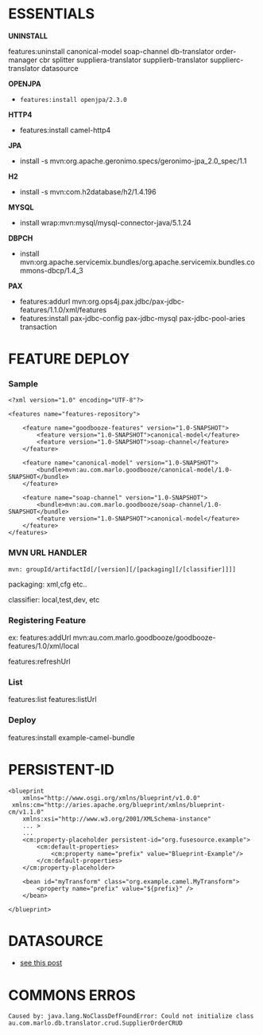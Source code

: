 # ESSENTIALS

**UNINSTALL**

features:uninstall canonical-model soap-channel db-translator order-manager cbr splitter suppliera-translator supplierb-translator supplierc-translator datasource


**OPENJPA**
- `features:install openjpa/2.3.0`

**HTTP4**
- features:install camel-http4

**JPA**
- install -s mvn:org.apache.geronimo.specs/geronimo-jpa_2.0_spec/1.1 


**H2**
- install -s mvn:com.h2database/h2/1.4.196

**MYSQL**
- install wrap:mvn:mysql/mysql-connector-java/5.1.24

**DBPCH**
- install mvn:org.apache.servicemix.bundles/org.apache.servicemix.bundles.commons-dbcp/1.4_3

**PAX**
- features:addurl mvn:org.ops4j.pax.jdbc/pax-jdbc-features/1.1.0/xml/features
- features:install pax-jdbc-config pax-jdbc-mysql pax-jdbc-pool-aries transaction 

# FEATURE DEPLOY 

### Sample
```
<?xml version="1.0" encoding="UTF-8"?>

<features name="features-repository">

    <feature name="goodbooze-features" version="1.0-SNAPSHOT">
        <feature version="1.0-SNAPSHOT">canonical-model</feature>
        <feature version="1.0-SNAPSHOT">soap-channel</feature>
    </feature>

    <feature name="canonical-model" version="1.0-SNAPSHOT">
        <bundle>mvn:au.com.marlo.goodbooze/canonical-model/1.0-SNAPSHOT</bundle>
    </feature>

    <feature name="soap-channel" version="1.0-SNAPSHOT">
        <bundle>mvn:au.com.marlo.goodbooze/soap-channel/1.0-SNAPSHOT</bundle>
        <feature version="1.0-SNAPSHOT">canonical-model</feature>
    </feature>
</features>
```

### MVN URL HANDLER 
`mvn: groupId/artifactId[/[version][/[packaging][/[classifier]]]]`

packaging: xml,cfg etc..

classifier: local,test,dev, etc

### Registering Feature 
ex:
features:addUrl mvn:au.com.marlo.goodbooze/goodbooze-features/1.0/xml/local

features:refreshUrl

### List
features:list
features:listUrl

### Deploy
features:install example-camel-bundle

# PERSISTENT-ID
````
<blueprint
    xmlns="http://www.osgi.org/xmlns/blueprint/v1.0.0"
 xmlns:cm="http://aries.apache.org/blueprint/xmlns/blueprint-cm/v1.1.0"
    xmlns:xsi="http://www.w3.org/2001/XMLSchema-instance"
    ... >
    ...
    <cm:property-placeholder persistent-id="org.fusesource.example">
        <cm:default-properties>
            <cm:property name="prefix" value="Blueprint-Example"/>
        </cm:default-properties>
    </cm:property-placeholder>

    <bean id="myTransform" class="org.example.camel.MyTransform">
        <property name="prefix" value="${prefix}" />
    </bean>

</blueprint>
````
# DATASOURCE
- [see this post ](https://stackoverflow.com/questions/44528974/fuse-6-3-dbcp-basic-datasource)
# COMMONS ERROS

```
Caused by: java.lang.NoClassDefFoundError: Could not initialize class au.com.marlo.db.translator.crud.SupplierOrderCRUD
```

